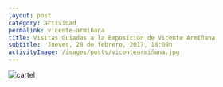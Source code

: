 ```yaml
---
layout: post
category: actividad
permalink: vicente-armiñana
title: Visitas Guiadas a la Exposición de Vicente Armiñana
subtitle:  Jueves, 28 de febrero, 2017, 18:00h
activityImage: /images/posts/vicentearmiñana.jpg
---
```


![cartel](/images/posts/vicentearmiñana.jpg)
